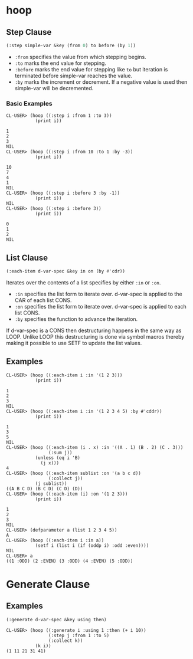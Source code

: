 # hoop

## Step Clause

```lisp
(:step simple-var &key (from 0) to before (by 1))
```

* `:from` specifies the value from which stepping begins.
* `:to` marks the end value for stepping.
* `:before` marks the end value for stepping like `to` but iteration is
  terminated before simple-var reaches the value.
* `:by` marks the increment or decrement. If a negative value is used
  then simple-var will be decremented.

### Basic Examples

```
CL-USER> (hoop ((:step i :from 1 :to 3))
           (print i))

1 
2 
3 
NIL
CL-USER> (hoop ((:step i :from 10 :to 1 :by -3))
           (print i))

10 
7 
4 
1 
NIL
CL-USER> (hoop ((:step i :before 3 :by -1))
           (print i))
NIL
CL-USER> (hoop ((:step i :before 3))
           (print i))

0 
1 
2 
NIL
```

## List Clause

```lisp
(:each-item d-var-spec &key in on (by #'cdr))
```

Iterates over the contents of a list specifies by either `:in` or `:on`.

* `:in` specifies the list form to iterate over. d-var-spec is applied
  to the CAR of each list CONS.
* `:on` specifies the list form to iterate over. d-var-spec is applied
  to each list CONS.
* `:by` specifies the function to advance the iteration.

If d-var-spec is a CONS then destructuring happens in the same way as
LOOP. Unlike LOOP this destructuring is done via symbol macros thereby
making it possible to use SETF to update the list values.

## Examples

```
CL-USER> (hoop ((:each-item i :in '(1 2 3)))
           (print i))

1 
2 
3 
NIL
CL-USER> (hoop ((:each-item i :in '(1 2 3 4 5) :by #'cddr))
           (print i))

1 
3 
5 
NIL
CL-USER> (hoop ((:each-item (i . x) :in '((A . 1) (B . 2) (C . 3)))
                (:sum j))
           (unless (eq i 'B)
             (j x)))
4
CL-USER> (hoop ((:each-item sublist :on '(a b c d))
                (:collect j))
           (j sublist))
((A B C D) (B C D) (C D) (D))
CL-USER> (hoop ((:each-item (i) :on '(1 2 3)))
           (print i))

1 
2 
3 
NIL
CL-USER> (defparameter a (list 1 2 3 4 5))
A
CL-USER> (hoop ((:each-item i :in a))
           (setf i (list i (if (oddp i) :odd :even))))
NIL
CL-USER> a
((1 :ODD) (2 :EVEN) (3 :ODD) (4 :EVEN) (5 :ODD))
```

# Generate Clause

## Examples

```lisp
(:generate d-var-spec &key using then)
```



```
CL-USER> (hoop ((:generate i :using 1 :then (+ i 10))
                (:step j :from 1 :to 5)
                (:collect k))
           (k i))
(1 11 21 31 41)
```